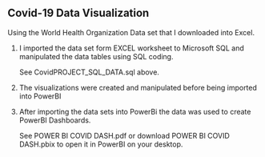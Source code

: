## Covid-19 Data Visualization
Using the World Health Organization Data set that I downloaded into Excel.

1. I imported the data set form EXCEL worksheet to Microsoft SQL and manipulated the data tables using SQL coding. 
 
   See CovidPROJECT_SQL_DATA.sql above. 
    
2. The visualizations were created and manipulated before being imported into PowerBI
    
3. After importing the data sets into PowerBi the data was used to create PowerBI Dashboards. 
    
   See POWER BI COVID DASH.pdf or download POWER BI COVID DASH.pbix to open it in PowerBI on your desktop.
   
  
